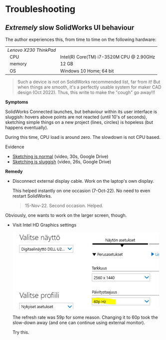 # Troubleshooting

## *Extremely* slow SolidWorks UI behaviour

The author experiences this, from time to time on the following hardware:

|||
|---|---|
|*Lenovo X230 ThinkPad*|
|&nbsp;&nbsp;CPU|Intel(R) Core(TM) i7-3520M CPU @ 2.90GHz|
|&nbsp;&nbsp;memory|12 GB|
|&nbsp;&nbsp;OS|Windows 10 Home; 64 bit|

>Such a device is not on SolidWorks recommended list, far from it! But when things are smooth, it's a perfectly usable system for maker CAD design (Oct 2022). Thus, this write to make the "cough" go away!!!

<!--
Latest seen on: 
Windows 10 22H2 build 19045.2251
-->

**Symptoms**

SolidWorks Connected launches, but behaviour within its user interface is sluggish: hovers above points are not reacted (until 10's of seconds), sketching simple things on a new project (lines, circles) is hopeless (but happens eventually).

During this time, CPU load is around zero. The slowdown is not CPU based.

Evidence

- [Sketching is normal](https://drive.google.com/file/d/1EGnWh-ZMSzSApW5h7eSg32HAkQOhGH1x/view) (video, 30s, Google Drive)
- [Sketching is sluggish](https://drive.google.com/file/d/1WpwyxYfHqUSiLQurXI-g7JA5tuX8tuIm/view) (video, 26s, Google Drive)

**Remedy**

- Disconnect external display cable. Work on the laptop's own display.

   This helped instantly on one occasion (7-Oct-22). No need to even restart SolidWorks.

   >15-Nov-22. Second occasion. Helped.

Obviously, one wants to work on the larger screen, though.

- Visit Intel HD Graphics settings

   ![](.images/lenovo-intel-gpu-settings.png)
   
   The refresh rate was 59p for some reason. Changing it to 60p took the slow-down away (and one can continue using external monitor).
   
   Try this.